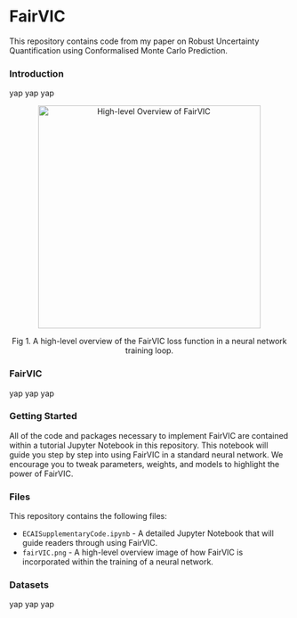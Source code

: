 # FairVIC
This repository contains code from my paper on Robust Uncertainty Quantification using Conformalised Monte Carlo Prediction.

### Introduction
yap yap yap

<p align="center">
  <img src="fairVIC.png" alt="High-level Overview of FairVIC" width="400"/>
</p>
<p align="center">Fig 1. A high-level overview of the FairVIC loss function in a neural network training loop.</p>

### FairVIC
yap yap yap

### Getting Started
All of the code and packages necessary to implement FairVIC are contained within a tutorial Jupyter Notebook in this repository. This notebook will guide you step by step into using FairVIC in a standard neural network. We encourage you to tweak parameters, weights, and models to highlight the power of FairVIC.

### Files
This repository contains the following files:
* `ECAISupplementaryCode.ipynb` - A detailed Jupyter Notebook that will guide readers through using FairVIC.
* `fairVIC.png` - A high-level overview image of how FairVIC is incorporated within the training of a neural network.

### Datasets
yap yap yap
